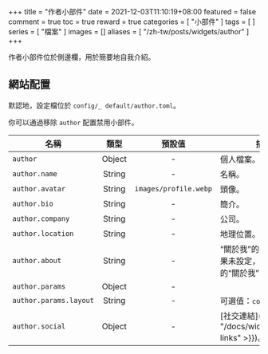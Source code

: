 +++
title = "作者小部件"
date = 2021-12-03T11:10:19+08:00
featured = false
comment = true
toc = true
reward = true
categories = [
  "小部件"
]
tags = [
]
series = [
  "檔案"
]
images = []
aliases = [
  "/zh-tw/posts/widgets/author"
]
+++

作者小部件位於側邊欄，用於簡要地自我介紹。

<!--more-->

## 網站配置

默認地，設定檔位於 `config/_ default/author.toml`。

你可以通過移除 `author` 配置禁用小部件。

| 名稱 | 類型 | 預設值 | 描述
|---|:-:|:-:|---
| `author` | Object | - | 個人檔案。
| `author.name` | String | - | 名稱。
| `author.avatar` | String | `images/profile.webp` | 頭像。
| `author.bio` | String | - | 簡介。
| `author.company` | String | - | 公司。
| `author.location` | String | - | 地理位置。
| `author.about` | String | - | “關於我”的外部頁面，如果未設定，則使用內部的“關於我”的頁面。
| `author.params` | Object | - |
| `author.params.layout` | String | - | 可選值：`compact`。
| `author.social` | Object | - | [社交連結]({{< ref "/docs/widgets/social-links" >}})。
